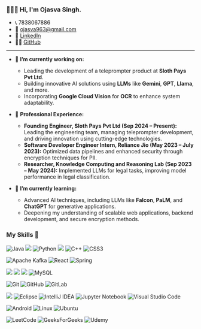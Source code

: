 <!--## Hi there 👋-->

<!--
**lucious20318/lucious20318** is a ✨ _special_ ✨ repository because its `README.md` (this file) appears on your GitHub profile.

Here are some ideas to get you started:

- 🔭 I’m currently working on ...
- 🌱 I’m currently learning ...
- 👯 I’m looking to collaborate on ...
- 🤔 I’m looking for help with ...
- 💬 Ask me about ...
- 📫 How to reach me: ...
- 😄 Pronouns: ...
- ⚡ Fun fact: ...
-->

<!--## Hi there 👋-->

### 🙋🏻‍♂️ Hi, I'm Ojasva Singh.

- 📞 7838067886  
- 📧 [ojasva963@gmail.com](mailto:ojasva963@gmail.com)  
- 💼 [LinkedIn](https://www.linkedin.com/in/ojasvasingh/)  
- 👨‍💻 [GitHub](https://github.com/lucious20318)

---

- 🔭 **I’m currently working on:** 
   - Leading the development of a teleprompter product at **Sloth Pays Pvt Ltd**. 
   - Building innovative AI solutions using **LLMs** like **Gemini**, **GPT**, **Llama**, and more. 
   - Incorporating **Google Cloud Vision** for **OCR** to enhance system adaptability.

- 💼 **Professional Experience:**
   - **Founding Engineer, Sloth Pays Pvt Ltd (Sep 2024 – Present):** Leading the engineering team, managing teleprompter development, and driving innovation using cutting-edge technologies.
   - **Software Developer Engineer Intern, Reliance Jio (May 2023 – July 2023):** Optimized data pipelines and enhanced security through encryption techniques for PII.
   - **Researcher, Knowledge Computing and Reasoning Lab (Sep 2023 – May 2024):** Implemented LLMs for legal tasks, improving model performance in legal classification.

- 🌱 **I’m currently learning:**
   - Advanced AI techniques, including LLMs like **Falcon**, **PaLM**, and **ChatGPT** for generative applications.
   - Deepening my understanding of scalable web applications, backend development, and secure encryption methods.

### My Skills 🦇
![Java](https://img.shields.io/badge/java-%23ED8B00.svg?style=for-the-badge&logo=openjdk&logoColor=white)
![](https://img.shields.io/badge/javascript-%23323330.svg?style=for-the-badge&logo=javascript&logoColor=%23F7DF1E)
![Python](https://img.shields.io/badge/python-3670A0?style=for-the-badge&logo=python&logoColor=ffdd54)
![](https://img.shields.io/badge/Kotlin-B125EA?style=for-the-badge&logo=kotlin&logoColor=white)
![C++](https://img.shields.io/badge/c++-%2300599C.svg?style=for-the-badge&logo=c%2B%2B&logoColor=white)
![CSS3](https://img.shields.io/badge/css3-%231572B6.svg?style=for-the-badge&logo=css3&logoColor=white)

![Apache Kafka](https://img.shields.io/badge/Apache%20Kafka-000?style=for-the-badge&logo=apachekafka)
![React](https://img.shields.io/badge/react-%2320232a.svg?style=for-the-badge&logo=react&logoColor=%2361DAFB)
![Spring](https://img.shields.io/badge/spring-%236DB33F.svg?style=for-the-badge&logo=spring&logoColor=white)

![](https://img.shields.io/badge/postgres-%23316192.svg?style=for-the-badge&logo=postgresql&logoColor=white)
![](https://img.shields.io/badge/MongoDB-%234ea94b.svg?style=for-the-badge&logo=mongodb&logoColor=white)
![](https://img.shields.io/badge/Firebase-039BE5?style=for-the-badge&logo=Firebase&logoColor=white)
	![MySQL](https://img.shields.io/badge/mysql-4479A1.svg?style=for-the-badge&logo=mysql&logoColor=white)

 ![Git](https://img.shields.io/badge/git-%23F05033.svg?style=for-the-badge&logo=git&logoColor=white)
 ![GitHub](https://img.shields.io/badge/github-%23121011.svg?style=for-the-badge&logo=github&logoColor=white)
 ![GitLab](https://img.shields.io/badge/gitlab-%23181717.svg?style=for-the-badge&logo=gitlab&logoColor=white)


![](https://img.shields.io/badge/Android%20Studio-3DDC84.svg?style=for-the-badge&logo=android-studio&logoColor=white)
![Eclipse](https://img.shields.io/badge/Eclipse-FE7A16.svg?style=for-the-badge&logo=Eclipse&logoColor=white)
![IntelliJ IDEA](https://img.shields.io/badge/IntelliJIDEA-000000.svg?style=for-the-badge&logo=intellij-idea&logoColor=white)
![Jupyter Notebook](https://img.shields.io/badge/jupyter-%23FA0F00.svg?style=for-the-badge&logo=jupyter&logoColor=white)
	![Visual Studio Code](https://img.shields.io/badge/Visual%20Studio%20Code-0078d7.svg?style=for-the-badge&logo=visual-studio-code&logoColor=white)
 
 ![Android](https://img.shields.io/badge/Android-3DDC84?style=for-the-badge&logo=android&logoColor=white)
 	![Linux](https://img.shields.io/badge/Linux-FCC624?style=for-the-badge&logo=linux&logoColor=black)
  ![Ubuntu](https://img.shields.io/badge/Ubuntu-E95420?style=for-the-badge&logo=ubuntu&logoColor=white)

![LeetCode](https://img.shields.io/badge/LeetCode-000000?style=for-the-badge&logo=LeetCode&logoColor=#d16c06)
![GeeksForGeeks](https://img.shields.io/badge/GeeksforGeeks-gray?style=for-the-badge&logo=geeksforgeeks&logoColor=35914c)
![Udemy](https://img.shields.io/badge/Udemy-A435F0?style=for-the-badge&logo=Udemy&logoColor=white)

